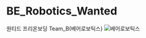 # BE_Robotics_Wanted
원티드 프리온보딩 Team_B(베어로보틱스)
![베어로보틱스](https://user-images.githubusercontent.com/88444944/166192915-88c8fd44-8ba1-4058-a7ee-566445be185b.png)
